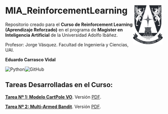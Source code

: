 # MIA_ReinforcementLearning <img src="img/logo.png" align="right" width = "95px"/>
    
Repositorio creado para el **Curso de Reinforcement Learning (Aprendizaje Reforzado)** en el programa de **Magister en Inteligencia Artificial** de la Universidad Adolfo Ibáñez.

Profesor: Jorge Vásquez. Facultad de Ingeniería y Ciencias, UAI.

**Eduardo Carrasco Vidal**
 
![Python](https://img.shields.io/badge/python-%2314354C.svg)![GitHub](https://img.shields.io/badge/github-%23121011.svg)

## Tareas Desarrolladas en el Curso:

[**Tarea Nº 1: Modelo CartPole VO**](https://github.com/educarrascov/MIA_ReinforcementLearning/blob/main/Tarea%201.ipynb). Versión [PDF](https://github.com/educarrascov/MIA_ReinforcementLearning/blob/main/TareaRL_ecarrasco.pdf).

[**Tarea Nº 2: Multi-Armed Bandit**](https://github.com/educarrascov/MIA_ReinforcementLearning/blob/main/Tarea%202.ipynb).
Versión [PDF](https://github.com/educarrascov/MIA_ReinforcementLearning/blob/main/Informe%20Nº2%20-%20Reinforcement%20Learning.pdf).
